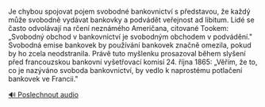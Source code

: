 
Je chybou spojovat pojem svobodné bankovnictví s představou, že každý může svobodně vydávat bankovky a podvádět veřejnost ad libitum. Lidé se často odvolávají na rčení neznámého Američana, citované Tookem: „Svobodný obchod v bankovnictví je svobodným obchodem v podvádění." Svobodná emise bankovek by používání bankovek značně omezila, pokud by ho zcela neodstranila. Právě tuto myšlenku prosazoval během slyšení před francouzskou bankovní vyšetřovací komisí 24. října 1865: „Věřím, že to, co je nazýváno svoboda bankovnictví, by vedlo k naprostému potlačení bankovek ve Francii."

[🔊 Poslechnout audio](/data/7-paragraphs/audio/chapter_82/para_007-Je-chybou-spojovat-pojem-svobodn-bankovnictv-s-p.mp3)

